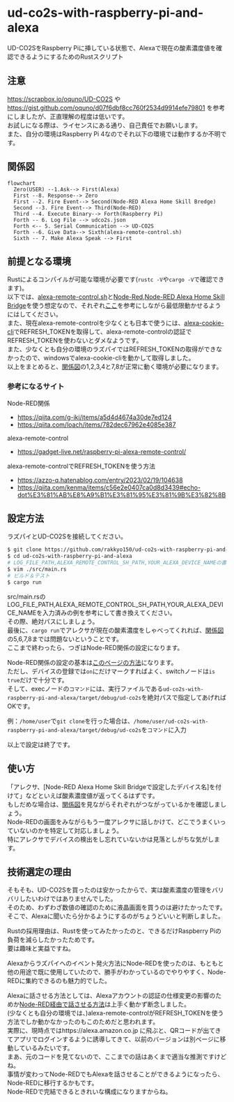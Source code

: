 # ud-co2s-with-raspberry-pi-and-alexa
UD-CO2SをRaspberry Piに挿している状態で、Alexaで現在の酸素濃度値を確認できるようにするためのRustスクリプト

## 注意
https://scrapbox.io/oquno/UD-CO2S や https://gist.github.com/oquno/d07f6dbf8cc760f2534d9914efe79801 を参考にしましたが、正直理解の程度は低いです。<br>
お試しになる際は、ライセンスにある通り、自己責任でお願いします。<br>
また、自分の環境はRaspberry Pi 4なのでそれ以下の環境では動作するか不明です。<br>

## 関係図
```mermaid
flowchart
  Zero(USER) --1.Ask--> First(Alexa)
  First --8. Response--> Zero
  First --2. Fire Event--> Second(Node-RED Alexa Home Skill Bredge)
  Second --3. Fire Event--> Third(Node-RED)
  Third --4. Execute Binary--> Forth(Raspberry Pi)
  Forth -- 6. Log File --> udco2s.json
  Forth <-- 5. Serial Communication --> UD-CO2S
  Forth --6. Give Data--> Sixth(alexa-remote-control.sh)
  Sixth -- 7. Make Alexa Speak --> First
```

## 前提となる環境
Rustによるコンパイルが可能な環境が必要です(`rustc -V`や`cargo -V`で確認できます)。<br>
以下では、[alexa-remote-control.sh](https://github.com/thorsten-gehrig/alexa-remote-control)と[Node-Red](https://nodered.org),[Node-RED Alexa Home Skill Bridge](https://alexa-node-red.bm.hardill.me.uk)を使う想定なので、それぞれ[ここ](#参考になるサイト等)を参考にしながら最低限動かせるようにはしてください。<br>
また、現在alexa-remote-controlを少なくとも日本で使うには、[alexa-cookie-cli](https://github.com/adn77/alexa-cookie-cli)でREFRESH_TOKENを取得して、alexa-remote-controlの認証でREFRESH_TOKENを使わないとダメなようです。<br>
また、少なくとも自分の環境のラズパイではREFRESH_TOKENの取得ができなかったので、windowsでalexa-cookie-cliを動かして取得しました。<br>
以上をまとめると、[関係図](#関係図)の1,2,3,4と7,8が正常に動く環境が必要になります。

### 参考になるサイト
Node-RED関係
- https://qiita.com/g-iki/items/a5d4d4674a30de7ed124
- https://qiita.com/loach/items/782dec67962e4085e387

alexa-remote-control
- https://gadget-live.net/raspberry-pi-alexa-remote-control/

alexa-remote-controlでREFRESH_TOKENを使う方法
- https://azzo-q.hatenablog.com/entry/2023/02/19/104638
- https://qiita.com/kenma/items/c56e2e0407ca0d8d3439#echo-dot%E3%81%AB%E8%A9%B1%E3%81%95%E3%81%9B%E3%82%8B

## 設定方法
ラズパイとUD-CO2Sを接続してください。
```bash
$ git clone https://github.com/rakkyo150/ud-co2s-with-raspberry-pi-and-alexa
$ cd ud-co2s-with-raspberry-pi-and-alexa
# LOG_FILE_PATH,ALEXA_REMOTE_CONTROL_SH_PATH,YOUR_ALEXA_DEVICE_NAMEの書き換え
$ vim ./src/main.rs
# ビルド＆テスト
$ cargo run
```
src/main.rsのLOG_FILE_PATH,ALEXA_REMOTE_CONTROL_SH_PATH,YOUR_ALEXA_DEVICE_NAMEを入力済みの例を参考にして書き換えてください。<br>
その際、絶対パスにしましょう。<br>
最後に、`cargo run`でアレクサが現在の酸素濃度をしゃべってくれれば、[関係図](#関係図)の5,6,7,8までは問題ないということです。<br>
ここまで終わったら、つぎはNode-RED関係の設定になります。

Node-RED関係の設定の基本は[このページの方法](https://qiita.com/g-iki/items/a5d4d4674a30de7ed124)になります。<br>
ただし、デバイスの登録では`on`にだけマークすればよく、switchノードは`is true`だけで十分です。<br>
そして、execノードの`コマンド`には、実行ファイルである`ud-co2s-with-raspberry-pi-and-alexa/target/debug/ud-co2s`を絶対パスで指定してあげればOKです。

例：`/home/user`で`git clone`を行った場合は、`/home/user/ud-co2s-with-raspberry-pi-and-alexa/target/debug/ud-co2s`を`コマンド`に入力

以上で設定は終了です。<br>

## 使い方
「アレクサ、[Node-RED Alexa Home Skill Bridgeで設定したデバイス名]を付けて」などといえば酸素濃度値が返ってくるはずです。<br>
もしだめな場合は、[関係図](#関係図)を見ながらそれぞれがつながっているかを確認しましょう。<br>
Node-REDの画面をみながらもう一度アレクサに話しかけて、どこでうまくいっていないのかを特定して対応しましょう。<br>
特にアレクサでデバイスの検出をし忘れていないかは見落としがちな気がします。

## 技術選定の理由
そもそも、UD-CO2Sを買ったのは安かったからで、実は酸素濃度の管理をバリバリしたいわけではありませんでした。<br>
そのため、わずわざ数値の確認のために液晶画面を買うのは避けたかったです。<br>
そこで、Alexaに聞いたら分かるようにするのがちょうどいいと判断しました。

Rustの採用理由は、Rustを使ってみたかったのと、できるだけRaspberry Piの負荷を減らしたかったためです。<br>
要は趣味と実益ですね。

Alexaからラズパイへのイベント発火方法にNode-REDを使ったのは、もともと他の用途で既に使用していたので、勝手がわかっているのでやりやすく、Node-REDに集約できるのも魅力的でした。

Alexaに話させる方法としては、Alexaアカウントの認証の仕様変更の影響のためか[Node-RED経由で話させる方法](https://dream-soft.mydns.jp/blog/developper/smarthome/2020/09/2049/)は上手く動かず断念しました。<br>
(少なくとも自分の環境では、)alexa-remote-controlがREFRESH_TOKENを使う方法でしか動かなかったのもこのためだと思われます。<br>
実際に、現時点ではhttps://alexa.amazon.co.jp に飛ぶと、QRコードが出てきてアプリでログインするように誘導してきて、以前のバージョンは別ページに移動しているみたいです。<br>
まあ、元のコードを見てないので、ここまでの話はあくまで適当な推測ですけどね。<br>
事情が変わってNode-REDでもAlexaを話させることができるようになったら、Node-REDに移行するかもです。<br>
Node-REDで完結できるときれいな構成になりますからね。

